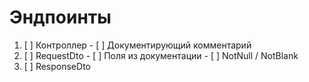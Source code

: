 # Эндпоинты
1. [ ] Контроллер
       - [ ] Документирующий комментарий
2. [ ] RequestDto
       - [ ] Поля из документации
       - [ ] NotNull / NotBlank
3. [ ] ResponseDto